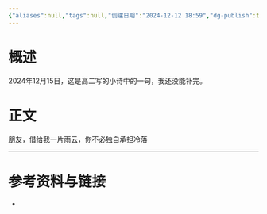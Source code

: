 ```yaml
---
{"aliases":null,"tags":null,"创建日期":"2024-12-12 18:59","dg-publish":true,"permalink":"/3000项目/3100灵感/借雨/","dgPassFrontmatter":true}
---
```


#  概述
2024年12月15日，这是高二写的小诗中的一句，我还没能补完。
# 正文

朋友，借给我一片雨云，你不必独自承担冷落


---
# 参考资料与链接
- 

